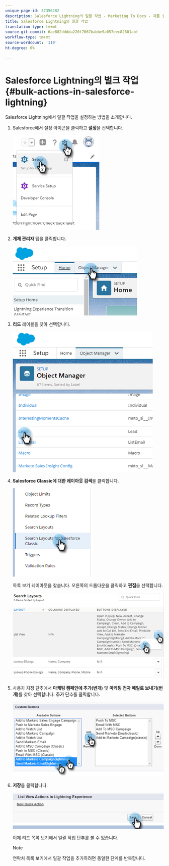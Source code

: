 ```yaml
---
unique-page-id: 37356282
description: Salesforce Lightning의 일괄 작업 - Marketing To Docs - 제품 설명서
title: Salesforce Lightning의 일괄 작업
translation-type: tm+mt
source-git-commit: 6ae882dddda220f7067babbe5a057eec82601abf
workflow-type: tm+mt
source-wordcount: '119'
ht-degree: 0%

---
```



# Salesforce Lightning의 벌크 작업 {#bulk-actions-in-salesforce-lightning}

Salesforce Lightning에서 일괄 작업을 설정하는 방법을 소개합니다.

1. Salesforce에서 설정 아이콘을 클릭하고 **설정**&#x200B;을 선택합니다.

   ![](assets/one.png)

1. **개체 관리자** 탭을 클릭합니다.

   ![](assets/two.png)

1. **리드** 레이블을 찾아 선택합니다.

   ![](assets/three-2.png)

1. **Salesforce Classic에 대한 레이아웃 검색**&#x200B;을 클릭합니다.

   ![](assets/four-1.png)

   목록 보기 레이아웃을 찾습니다. 오른쪽의 드롭다운을 클릭하고 **편집**&#x200B;을 선택합니다.

   ![](assets/five.png)

1. 사용자 지정 단추에서 **마케팅 캠페인에 추가(번개)** 및 **마케팅 전자 메일로 보내기(번개)**&#x200B;를 찾아 선택합니다. **추가** 단추를 클릭합니다.

   ![](assets/six.png)

1. **저장**&#x200B;을 클릭합니다.

   ![](assets/seven.png)

   이제 리드 목록 보기에서 일괄 작업 단추를 볼 수 있습니다.

   >[!NOTE]
   >
   >연락처 목록 보기에서 일괄 작업을 추가하려면 동일한 단계를 반복합니다.
